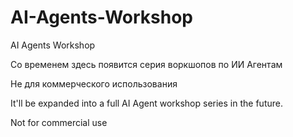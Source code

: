 # AI-Agents-Workshop
AI Agents Workshop

Со временем здесь появится серия воркшопов по ИИ Агентам

Не для коммерческого использования

It'll be expanded into a full AI Agent workshop series in the future.

Not for commercial use
 
